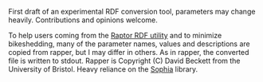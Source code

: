 First draft of an experimental RDF conversion tool, parameters may change heavily.
Contributions and opinions welcome.

To help users coming from the [Raptor RDF utility](https://github.com/dajobe/raptor) and to minimize bikeshedding,
many of the parameter names, values and descriptions are copied from rapper, but I may differ in others.
As in rapper, the converted file is written to stdout.
Rapper is Copyright (C) David Beckett from the University of Bristol.
Heavy reliance on the [Sophia](https://github.com/pchampin/sophia_rs) library.
